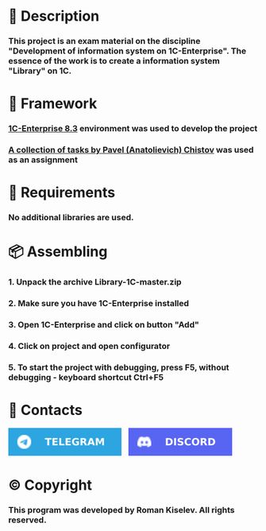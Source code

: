 <h1>📝 Description</h1>
<h3>This project is an exam material on the discipline "Development of information system on 1C-Enterprise". The essence of the work is to create a information system "Library" on 1C.</h3>

<h1>🔨 Framework</h1>
<p>
  <h3><a href="https://online.1c.ru/catalog/free/28765768/">1C-Enterprise 8.3</a> environment was used to develop the project</h3>
  <h3><a href="https://studylib.ru/doc/6295892/chistov-p.a.---sbornik-zadach-po-razrabotke-na-platforme-1s...">A collection of tasks by Pavel (Anatolievich) Chistov</a> was used as an assignment</h3>
</p>

<h1>📜 Requirements</h1>
<h3>No additional libraries are used.</h3>

<h1>📦 Assembling</h1>
<h3>1. Unpack the archive Library-1C-master.zip</h3>
<h3>2. Make sure you have 1C-Enterprise installed</h3>
<h3>3. Open 1C-Enterprise and click on button "Add"</h3>
<h3>4. Click on project and open configurator</h3>
<h3>5. To start the project with debugging, press F5, without debugging - keyboard shortcut Ctrl+F5</h3>

<h1>💬 Contacts</h1>
<p>
  <a href="https://t.me/kisxlka"><img src="https://github.com/Kise1ev/Kise1ev/blob/master/Icons/Telegram-Square.svg" style="margin-right: 10px;"/></a>
  <a href="https://discordapp.com/users/1013231151177023559"><img src="https://github.com/Kise1ev/Kise1ev/blob/master/Icons/Discord-Square.svg" style="margin-right: 10px;"/></a>
</p>

<h1>©️ Copyright</h1>
<h3>This program was developed by Roman Kiselev. All rights reserved.</h3>
